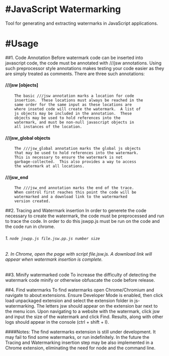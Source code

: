 
#JavaScript Watermarking
=======================

Tool for generating and extracting watermarks in JavaScript
applications.


#Usage
=======================

##1. Code Annotation
Before watermark code can be inserted into javascript code,
the code must be annotated with ///jsw annotations.  Using 
such preprocessor style annotations makes testing your code
easier as they are simply treated as comments.
There are three such annotations:
####	///jsw [objects]
		The basic ///jsw annotation marks a location for code
		insertion.  These locations must always be reached in the
		same order for the same input as these locations are
		where inseted code will create the watermark.  A list of 
		js objects may be included in the annotation.  These 
		objects may be used to hold references into the 
		watermark, and must be non-null javascript objects in 
		all instances of the location.
####	///jsw_global objects
		The ///jsw_global annotation marks the global js objects
		that may be used to hold references into the watermark.
		This is necessary to ensure the watermark is not 
		garbage-collected.  This also provides a way to access
		the watermark at all locations.
####	///jsw_end
		The ///jsw_end annotation marks the end of the trace.
		When control first reaches this point the code will be
		watermarked and a download link to the watermarked 
		version created.

##2. Tracing and Watermark insertion
In order to generete the code necessary to create the watermark,
the code must be preprocessed and run to trace the code.
In order to do this jswpp.js must be run on the code and the code
run in chrome.
######	1. ```node jswpp.js file.jsw.pp.js number size```
######	2. In Chrome, open the page with script file.jsw.js. A download link will appear when watermark insertion is complete.

##3. Minify watermarked code
To increase the difficulty of detecting the watermark code
minify or otherwise obfuscate the code before release.

##4. Find watermarks
To find watermarks open Chrome/Chromium and navigate to about:extensions.
Ensure Developer Mode is enabled, then click load unpackaged extension and select the extension folder in js-watermarking.
The letters jsw should appear on the extension bar next to the menu icon.
Upon navigating to a website with the watermark, click jsw and input the size of the watermark and click Find.
Results, along with other logs should appear in the console (ctrl + shift + I).

####Notes:
The find watermarks extension is still under development.  It may fail to find some watermarks, or run indefinitely.
In the future the Tracing and Watermarking insertion step may be also implemented in a Chrome extension, eliminating the need for node and the command line.
